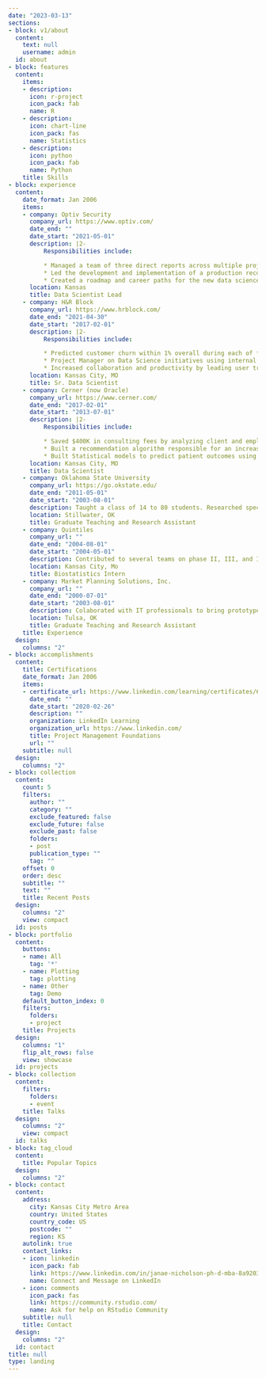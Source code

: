 ```yaml
---
date: "2023-03-13"
sections:
- block: v1/about
  content:
    text: null
    username: admin
  id: about
- block: features
  content:
    items:
    - description: 
      icon: r-project
      icon_pack: fab
      name: R
    - description: 
      icon: chart-line
      icon_pack: fas
      name: Statistics
    - description: 
      icon: python
      icon_pack: fab
      name: Python
    title: Skills
- block: experience
  content:
    date_format: Jan 2006
    items:
    - company: Optiv Security
      company_url: https://www.optiv.com/
      date_end: ""
      date_start: "2021-05-01"
      description: |2-
          Responsibilities include:

          * Managed a team of three direct reports across multiple projects and ad-hock requests
          * Led the development and implementation of a production recommendation system with 100+ stakeholders that drove $300K of revenue in the first 6 months
          * Created a roadmap and career paths for the new data science team to ensure short-term and long-term success
      location: Kansas
      title: Data Scientist Lead
    - company: H&R Block
      company_url: https://www.hrblock.com/
      date_end: "2021-04-30"
      date_start: "2017-02-01"
      description: |2-
          Responsibilities include:

          * Predicted customer churn within 1% overall during each of four tax seasons despite major tax law and pricing changes
          * Project Manager on Data Science initiatives using internal and external staff
          * Increased collaboration and productivity by leading user transition from SAS on private machines to a shared big data analytics platform
      location: Kansas City, MO
      title: Sr. Data Scientist
    - company: Cerner (now Oracle)
      company_url: https://www.cerner.com/
      date_end: "2017-02-01"
      date_start: "2013-07-01"
      description: |2-
          Responsibilities include:

          * Saved $400K in consulting fees by analyzing client and employee comments using topic modeling, sentiment analysis and text analytics 
          * Built a recommendation algorithm responsible for an increase of $100K in sales in the first month of implementation
          * Built Statistical models to predict patient outcomes using R
      location: Kansas City, MO
      title: Data Scientist
    - company: Oklahoma State University
      company_url: https://go.okstate.edu/
      date_end: "2011-05-01"
      date_start: "2003-08-01"
      description: Taught a class of 14 to 80 students. Researched special projects for University Administrators.
      location: Stillwater, OK
      title: Graduate Teaching and Research Assistant
    - company: Quintiles
      company_url: ""
      date_end: "2004-08-01"
      date_start: "2004-05-01"
      description: Contributed to several teams on phase II, III, and IV studies.
      location: Kansas City, Mo
      title: Biostatistics Intern
    - company: Market Planning Solutions, Inc.
      company_url: ""
      date_end: "2000-07-01"
      date_start: "2003-08-01"
      description: Colaborated with IT professionals to bring prototype geospatial models to production.
      location: Tulsa, OK
      title: Graduate Teaching and Research Assistant
    title: Experience
  design:
    columns: "2"
- block: accomplishments
  content:
    title: Certifications
    date_format: Jan 2006
    items:
    - certificate_url: https://www.linkedin.com/learning/certificates/65f872444d4aff46d4fa38a61afb6544fec569a2ea38ab0230fe9a4d27944488?trk=backfilled_certificate
      date_end: ""
      date_start: "2020-02-26"
      description: ""
      organization: LinkedIn Learning
      organization_url: https://www.linkedin.com/
      title: Project Management Foundations
      url: ""
    subtitle: null
  design:
    columns: "2"
- block: collection
  content:
    count: 5
    filters:
      author: ""
      category: ""
      exclude_featured: false
      exclude_future: false
      exclude_past: false
      folders:
      - post
      publication_type: ""
      tag: ""
    offset: 0
    order: desc
    subtitle: ""
    text: ""
    title: Recent Posts
  design:
    columns: "2"
    view: compact
  id: posts
- block: portfolio
  content:
    buttons:
    - name: All
      tag: '*'
    - name: Plotting
      tag: plotting
    - name: Other
      tag: Demo
    default_button_index: 0
    filters:
      folders:
      - project
    title: Projects
  design:
    columns: "1"
    flip_alt_rows: false
    view: showcase
  id: projects
- block: collection
  content:
    filters:
      folders:
      - event
    title: Talks
  design:
    columns: "2"
    view: compact
  id: talks
- block: tag_cloud
  content:
    title: Popular Topics
  design:
    columns: "2"
- block: contact
  content:
    address:
      city: Kansas City Metro Area
      country: United States
      country_code: US
      postcode: ""
      region: KS
    autolink: true
    contact_links:
    - icon: linkedin
      icon_pack: fab
      link: https://www.linkedin.com/in/janae-nicholson-ph-d-mba-8a920336/
      name: Connect and Message on LinkedIn
    - icon: comments
      icon_pack: fas
      link: https://community.rstudio.com/
      name: Ask for help on RStudio Community
    subtitle: null
    title: Contact
  design:
    columns: "2"
  id: contact
title: null
type: landing
---
```

